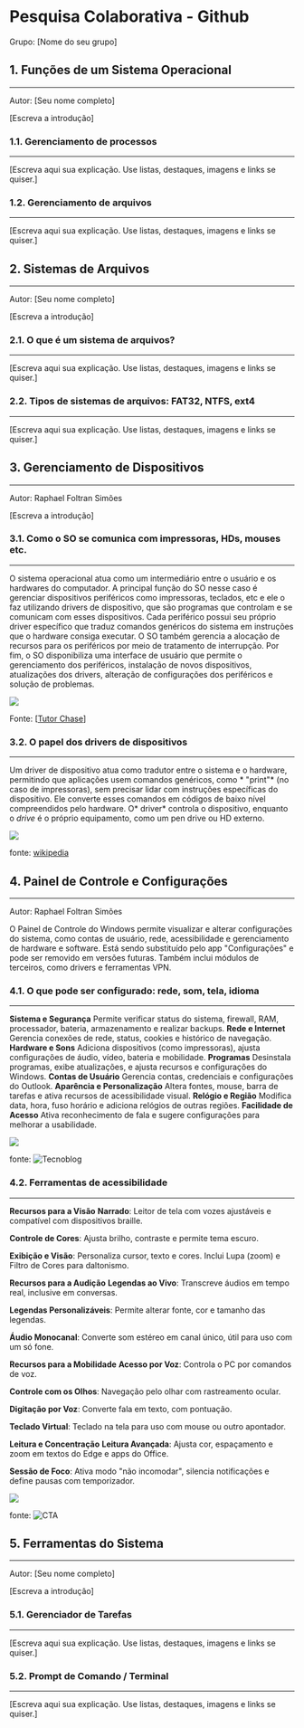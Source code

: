 # Pesquisa Colaborativa - Github

Grupo: [Nome do seu grupo]

## 1. Funções de um Sistema Operacional
---

Autor: [Seu nome completo]

[Escreva a introdução]

### 1.1. Gerenciamento de processos
---

[Escreva aqui sua explicação. Use listas, destaques, imagens e links se quiser.]

### 1.2. Gerenciamento de arquivos
---

[Escreva aqui sua explicação. Use listas, destaques, imagens e links se quiser.]


## 2. Sistemas de Arquivos
---

Autor: [Seu nome completo]

[Escreva a introdução]

### 2.1. O que é um sistema de arquivos?
---

[Escreva aqui sua explicação. Use listas, destaques, imagens e links se quiser.]

### 2.2. Tipos de sistemas de arquivos: FAT32, NTFS, ext4
---

[Escreva aqui sua explicação. Use listas, destaques, imagens e links se quiser.]


## 3. Gerenciamento de Dispositivos
---

Autor: Raphael Foltran Simões

[Escreva a introdução]

### 3.1. Como o SO se comunica com impressoras, HDs, mouses etc.
---

O sistema operacional atua como um intermediário entre o usuário e os hardwares do computador. A principal função do SO nesse caso é gerenciar dispositivos periféricos como impressoras, teclados, etc e ele o faz utilizando drivers de dispositivo, que são programas que controlam e se comunicam com esses dispositivos. Cada periférico possui seu próprio driver específico que traduz comandos genéricos do sistema em instruções que o hardware consiga executar. O SO também gerencia a alocação de recursos para os periféricos por meio de tratamento de interrupção. Por fim, o SO disponibiliza uma interface de usuário que permite o gerenciamento dos periféricos, instalação de novos dispositivos, atualizações dos drivers, alteração de configurações dos periféricos e solução de problemas.

![](https://img.freepik.com/vetores-gratis/acessorios-para-computador-e-icones-perifericos-pretos-conjunto-de-ilustracao-vetorial-isolada_1284-2744.jpg?semt=ais_hybrid&w=740)

Fonte: [[Tutor Chase](https://www.tutorchase.com/answers/ib/computer-science/how-do-operating-systems-manage-peripheral-devices)]

### 3.2. O papel dos drivers de dispositivos
---

Um driver de dispositivo atua como tradutor entre o sistema e o hardware, permitindo que aplicações usem comandos genéricos, como * "print"* (no caso de impressoras), sem precisar lidar com instruções específicas do dispositivo. Ele converte esses comandos em códigos de baixo nível compreendidos pelo hardware. O* driver* controla o dispositivo, enquanto o *drive* é o próprio equipamento, como um pen drive ou HD externo.

![](https://learn.microsoft.com/pt-br/windows-hardware/drivers/gettingstarted/images/whatisadriver02.png)

fonte: [wikipedia](https://pt.wikipedia.org/wiki/Driver_de_dispositivo)



## 4. Painel de Controle e Configurações
---

Autor: Raphael Foltran Simões

O Painel de Controle do Windows permite visualizar e alterar configurações do sistema, como contas de usuário, rede, acessibilidade e gerenciamento de hardware e software. Está sendo substituído pelo app "Configurações" e pode ser removido em versões futuras. Também inclui módulos de terceiros, como drivers e ferramentas VPN.


### 4.1. O que pode ser configurado: rede, som, tela, idioma
---

**Sistema e Segurança**
 Permite verificar status do sistema, firewall, RAM, processador, bateria, armazenamento e realizar backups.
**Rede e Internet**
 Gerencia conexões de rede, status, cookies e histórico de navegação.
**Hardware e Sons**
 Adiciona dispositivos (como impressoras), ajusta configurações de áudio, vídeo, bateria e mobilidade.
**Programas**
 Desinstala programas, exibe atualizações, e ajusta recursos e configurações do Windows.
**Contas de Usuário**
 Gerencia contas, credenciais e configurações do Outlook.
**Aparência e Personalização**
 Altera fontes, mouse, barra de tarefas e ativa recursos de acessibilidade visual.
**Relógio e Região**
 Modifica data, hora, fuso horário e adiciona relógios de outras regiões.
**Facilidade de Acesso**
 Ativa reconhecimento de fala e sugere configurações para melhorar a usabilidade.

![](https://s2-techtudo.glbimg.com/_PwrPkjYh_A6XtlBbhFH_uh7pgk=/0x0:695x491/984x0/smart/filters:strip_icc()/i.s3.glbimg.com/v1/AUTH_08fbf48bc0524877943fe86e43087e7a/internal_photos/bs/2021/w/8/UQ4fhpQeCUW4aKkZ9llQ/2015-06-19-captura-de-tela-2015-06-13-as-202914.png)

fonte: ![Tecnoblog](https://tecnoblog.net/responde/para-que-serve-o-painel-de-controle-do-windows/)

### 4.2. Ferramentas de acessibilidade
---

**Recursos para a Visão**
**Narrado**: Leitor de tela com vozes ajustáveis e compatível com dispositivos braille.


**Controle de Cores**: Ajusta brilho, contraste e permite tema escuro.


**Exibição e Visão**: Personaliza cursor, texto e cores. Inclui Lupa (zoom) e Filtro de Cores para daltonismo.


**Recursos para a Audição**
**Legendas ao Vivo**: Transcreve áudios em tempo real, inclusive em conversas.


**Legendas Personalizáveis**: Permite alterar fonte, cor e tamanho das legendas.


**Áudio Monocanal**: Converte som estéreo em canal único, útil para uso com um só fone.


**Recursos para a Mobilidade**
**Acesso por Voz**: Controla o PC por comandos de voz.


**Controle com os Olhos**: Navegação pelo olhar com rastreamento ocular.


**Digitação por Voz**: Converte fala em texto, com pontuação.


**Teclado Virtual**: Teclado na tela para uso com mouse ou outro apontador.


**Leitura e Concentração**
**Leitura Avançada**: Ajusta cor, espaçamento e zoom em textos do Edge e apps do Office.


**Sessão de Foco**: Ativa modo "não incomodar", silencia notificações e define pausas com temporizador.

![](https://cta.ifrs.edu.br/wp-content/uploads/sites/3/2023/03/Ferramentas-W11.png)

fonte: ![CTA](https://cta.ifrs.edu.br/ferramentas-de-acessibilidade-no-windows-11/)



## 5. Ferramentas do Sistema
---

Autor: [Seu nome completo]

[Escreva a introdução]

### 5.1. Gerenciador de Tarefas
---

[Escreva aqui sua explicação. Use listas, destaques, imagens e links se quiser.]

### 5.2. Prompt de Comando / Terminal
---

[Escreva aqui sua explicação. Use listas, destaques, imagens e links se quiser.]
